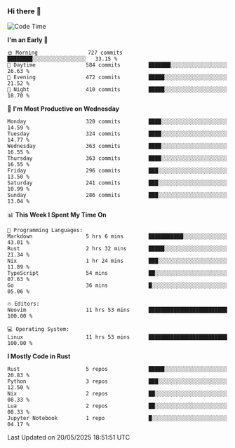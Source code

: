 ### Hi there 👋
<!--START_SECTION:waka-->
![Code Time](http://img.shields.io/badge/Code%20Time-583%20hrs%2048%20mins-blue)

**I'm an Early 🐤** 

```text
🌞 Morning                727 commits         ████████░░░░░░░░░░░░░░░░░   33.15 % 
🌆 Daytime                584 commits         ███████░░░░░░░░░░░░░░░░░░   26.63 % 
🌃 Evening                472 commits         █████░░░░░░░░░░░░░░░░░░░░   21.52 % 
🌙 Night                  410 commits         █████░░░░░░░░░░░░░░░░░░░░   18.70 % 
```
📅 **I'm Most Productive on Wednesday** 

```text
Monday                   320 commits         ████░░░░░░░░░░░░░░░░░░░░░   14.59 % 
Tuesday                  324 commits         ████░░░░░░░░░░░░░░░░░░░░░   14.77 % 
Wednesday                363 commits         ████░░░░░░░░░░░░░░░░░░░░░   16.55 % 
Thursday                 363 commits         ████░░░░░░░░░░░░░░░░░░░░░   16.55 % 
Friday                   296 commits         ███░░░░░░░░░░░░░░░░░░░░░░   13.50 % 
Saturday                 241 commits         ███░░░░░░░░░░░░░░░░░░░░░░   10.99 % 
Sunday                   286 commits         ███░░░░░░░░░░░░░░░░░░░░░░   13.04 % 
```


📊 **This Week I Spent My Time On** 

```text
💬 Programming Languages: 
Markdown                 5 hrs 6 mins        ███████████░░░░░░░░░░░░░░   43.01 % 
Rust                     2 hrs 32 mins       █████░░░░░░░░░░░░░░░░░░░░   21.34 % 
Nix                      1 hr 24 mins        ███░░░░░░░░░░░░░░░░░░░░░░   11.89 % 
TypeScript               54 mins             ██░░░░░░░░░░░░░░░░░░░░░░░   07.63 % 
Go                       36 mins             █░░░░░░░░░░░░░░░░░░░░░░░░   05.06 % 

🔥 Editors: 
Neovim                   11 hrs 53 mins      █████████████████████████   100.00 % 

💻 Operating System: 
Linux                    11 hrs 53 mins      █████████████████████████   100.00 % 
```

**I Mostly Code in Rust** 

```text
Rust                     5 repos             █████░░░░░░░░░░░░░░░░░░░░   20.83 % 
Python                   3 repos             ███░░░░░░░░░░░░░░░░░░░░░░   12.50 % 
Nix                      2 repos             ██░░░░░░░░░░░░░░░░░░░░░░░   08.33 % 
Lua                      2 repos             ██░░░░░░░░░░░░░░░░░░░░░░░   08.33 % 
Jupyter Notebook         1 repo              █░░░░░░░░░░░░░░░░░░░░░░░░   04.17 % 
```




 Last Updated on 20/05/2025 18:51:51 UTC
<!--END_SECTION:waka-->

<!--
**YoganshSharma/YoganshSharma** is a ✨ _special_ ✨ repository because its `README.md` (this file) appears on your GitHub profile.

Here are some ideas to get you started:

- 🔭 I’m currently working on ...
- 🌱 I’m currently learning ...
- 👯 I’m looking to collaborate on ...
- 🤔 I’m looking for help with ...
- 💬 Ask me about ...
- 📫 How to reach me: ...
- 😄 Pronouns: ...
- ⚡ Fun fact: ...
-->
